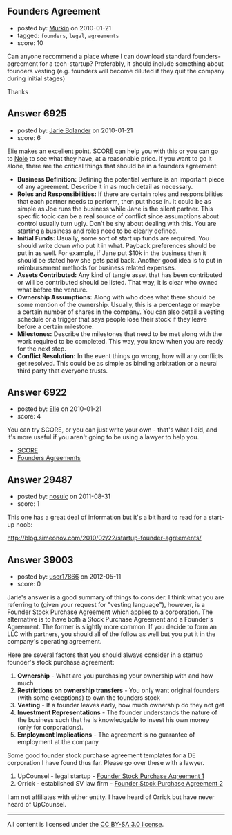 ## Founders Agreement

- posted by: [Murkin](https://stackexchange.com/users/-1/2319-murkin) on 2010-01-21
- tagged: `founders`, `legal`, `agreements`
- score: 10

Can anyone recommend a place where I can download standard founders-agreement for a tech-startup? Preferably, it should include something about founders vesting (e.g. founders will become diluted if they quit the company during initial stages)

Thanks


## Answer 6925

- posted by: [Jarie Bolander](https://stackexchange.com/users/-1/585-jarie-bolander) on 2010-01-21
- score: 6

<p>Elie makes an excellent point. SCORE can help you with this or you can go to <a href="http://www.nolo.com">Nolo</a> to see what they have, at a reasonable price. If you want to go it alone, there are the critical things that should be in a founders agreement:</p>

<ul>
<li><strong>Business Definition:</strong> Defining the potential venture is an important piece of any agreement. Describe it in as much detail as necessary.</li>
<li><strong>Roles and Responsibilities:</strong> If there are certain roles and responsibilities that each partner needs to perform, then put those in. It could be as simple as Joe runs the business while Jane is the silent partner. This specific topic can be a real source of conflict since assumptions about control usually turn ugly. Don’t be shy about dealing with this. You are starting a business and roles need to be clearly defined.</li>
<li><strong>Initial Funds:</strong> Usually, some sort of start up funds are required. You should write down who put it in what. Payback preferences should be put in as well. For example, if Jane put $10k in the business then it should be stated how she gets paid back. Another good idea is to put in reimbursement methods for business related expenses.</li>
<li><strong>Assets Contributed:</strong> Any kind of tangle asset that has been contributed or will be contributed should be listed. That way, it is clear who owned what before the venture.</li>
<li><strong>Ownership Assumptions:</strong> Along with who does what there should be some mention of the ownership. Usually, this is a percentage or maybe a certain number of shares in the company. You can also detail a vesting schedule or a trigger that says people lose their stock if they leave before a certain milestone.</li>
<li><strong>Milestones:</strong> Describe the milestones that need to be met along with the work required to be completed. This way, you know when you are ready for the next step.</li>
<li><strong>Conflict Resolution:</strong> In the event things go wrong, how will any conflicts get resolved. This could be as simple as binding arbitration or a neural third party that everyone trusts.</li>
</ul>



## Answer 6922

- posted by: [Elie](https://stackexchange.com/users/-1/1752-elie) on 2010-01-21
- score: 4

<p>You can try SCORE, or you can just write your own - that's what I did, and it's more useful if you aren't going to be using a lawyer to help you.</p>

<ul>
<li><a href="http://www.score.org/index.html" rel="nofollow">SCORE</a></li>
<li><a href="http://blog.optimalupgrades.ca/2010/01/founders-agreements-2/" rel="nofollow">Founders Agreements</a></li>
</ul>



## Answer 29487

- posted by: [nosuic](https://stackexchange.com/users/-1/12572-nosuic) on 2011-08-31
- score: 1

<p>This one has a great deal of information but it's a bit hard to read for a start-up noob:</p>

<p><a href="http://blog.simeonov.com/2010/02/22/startup-founder-agreements/" rel="nofollow">http://blog.simeonov.com/2010/02/22/startup-founder-agreements/</a></p>



## Answer 39003

- posted by: [user17866](https://stackexchange.com/users/-1/17866-user17866) on 2012-05-11
- score: 0

<p>Jarie's answer is a good summary of things to consider. I think what you are referring to (given your request for "vesting language"), however, is a Founder Stock Purchase Agreement which applies to a corporation. The alternative is to have both a Stock Purchase Agreement and a Founder's Agreement. The former is slightly more common. If you decide to form an LLC with partners, you should all of the follow as well but you put it in the company's operating agreement.</p>

<p>Here are several factors that you should always consider in a startup founder's stock purchase agreement:</p>

<ol>
<li><strong>Ownership</strong> - What are you purchasing your ownership with and how much</li>
<li><strong>Restrictions on ownership transfers</strong> - You only want original founders (with some exceptions) to own the founders stock</li>
<li><strong>Vesting</strong> - If a founder leaves early, how much ownership do they not get</li>
<li><strong>Investment Representations</strong> - The founder understands the nature of the business such that he is knowledgable to invest his own money (only for corporations).</li>
<li><strong>Employment Implications</strong> - The agreement is no guarantee of employment at the company</li>
</ol>

<p>Some good founder stock purchase agreement templates for a DE corporation I have found thus far. Please go over these with a lawyer.</p>

<ol>
<li>UpCounsel - legal startup - <a href="http://alpha.upcounsel.com/Public/Document/4f24b792be61494facf92769" rel="nofollow">Founder Stock Purchase Agreement 1</a></li>
<li>Orrick - established SV law firm - <a href="http://orrick.com/fileupload/1951.pdf" rel="nofollow">Founder Stock Purchase Agreement 2</a></li>
</ol>

<p>I am not affiliates with either entity. I have heard of Orrick but have never heard of UpCounsel.</p>




---

All content is licensed under the [CC BY-SA 3.0 license](https://creativecommons.org/licenses/by-sa/3.0/).
